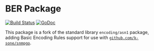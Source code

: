 BER Package
============

[![Build Status](https://travis-ci.org/geoffgarside/ber.svg?branch=master)](https://travis-ci.org/geoffgarside/ber)
[![GoDoc](https://godoc.org/github.com/geoffgarside/ber?status.svg)](http://godoc.org/github.com/geoffgarside/ber)

This package is a fork of the standard library `encoding/asn1` package, adding Basic Encoding Rules support for use with [`github.com/k-sone/snmpgo`](https://github.com/k-sone/snmpgo).
